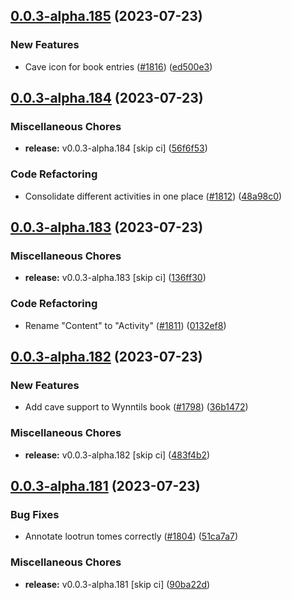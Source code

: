 ## [0.0.3-alpha.185](https://github.com/Wynntils/Artemis/compare/v0.0.3-alpha.184...v0.0.3-alpha.185) (2023-07-23)


### New Features

* Cave icon for book entries ([#1816](https://github.com/Wynntils/Artemis/issues/1816)) ([ed500e3](https://github.com/Wynntils/Artemis/commit/ed500e393e21a7aa4d250808efdb5c03d8a538eb))

## [0.0.3-alpha.184](https://github.com/Wynntils/Artemis/compare/v0.0.3-alpha.183...v0.0.3-alpha.184) (2023-07-23)


### Miscellaneous Chores

* **release:** v0.0.3-alpha.184 [skip ci] ([56f6f53](https://github.com/Wynntils/Artemis/commit/56f6f53cff2d5440bde13d779770a96fa324d759))


### Code Refactoring

* Consolidate different activities in one place ([#1812](https://github.com/Wynntils/Artemis/issues/1812)) ([48a98c0](https://github.com/Wynntils/Artemis/commit/48a98c011ea5dfdff044d6c8dd1efcf64048ec80))

## [0.0.3-alpha.183](https://github.com/Wynntils/Artemis/compare/v0.0.3-alpha.182...v0.0.3-alpha.183) (2023-07-23)


### Miscellaneous Chores

* **release:** v0.0.3-alpha.183 [skip ci] ([136ff30](https://github.com/Wynntils/Artemis/commit/136ff30cfe23da9ab0502dc6d9ed89cfdb26cdea))


### Code Refactoring

* Rename "Content" to "Activity" ([#1811](https://github.com/Wynntils/Artemis/issues/1811)) ([0132ef8](https://github.com/Wynntils/Artemis/commit/0132ef89ef46ec53ade0845580d4a143d82e4459))

## [0.0.3-alpha.182](https://github.com/Wynntils/Artemis/compare/v0.0.3-alpha.181...v0.0.3-alpha.182) (2023-07-23)


### New Features

* Add cave support to Wynntils book ([#1798](https://github.com/Wynntils/Artemis/issues/1798)) ([36b1472](https://github.com/Wynntils/Artemis/commit/36b147267434faa6904ec34c4ac7f5cace596dfa))


### Miscellaneous Chores

* **release:** v0.0.3-alpha.182 [skip ci] ([483f4b2](https://github.com/Wynntils/Artemis/commit/483f4b2ebe14bb5f20b585e1f83fe6c5a11ab602))

## [0.0.3-alpha.181](https://github.com/Wynntils/Artemis/compare/v0.0.3-alpha.180...v0.0.3-alpha.181) (2023-07-23)


### Bug Fixes

* Annotate lootrun tomes correctly ([#1804](https://github.com/Wynntils/Artemis/issues/1804)) ([51ca7a7](https://github.com/Wynntils/Artemis/commit/51ca7a768d54126203f7fc6cf9b2d53e8e40d3f2))


### Miscellaneous Chores

* **release:** v0.0.3-alpha.181 [skip ci] ([90ba22d](https://github.com/Wynntils/Artemis/commit/90ba22d7e74ca5bf6ef2757c87745baee0c638e4))

